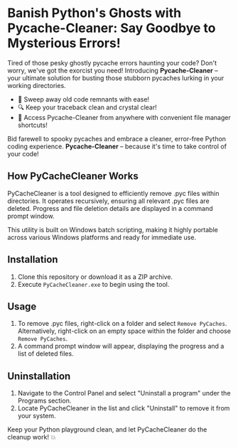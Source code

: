 # Banish Python's Ghosts with Pycache-Cleaner: Say Goodbye to Mysterious Errors!

Tired of those pesky ghostly pycache errors haunting your code? Don't worry, we've got the exorcist you need! Introducing **Pycache-Cleaner** – your ultimate solution for busting those stubborn pycaches lurking in your working directories.

- 🧹 Sweep away old code remnants with ease!
- 🔍 Keep your traceback clean and crystal clear!
- 🚀 Access Pycache-Cleaner from anywhere with convenient file manager shortcuts!

Bid farewell to spooky pycaches and embrace a cleaner, error-free Python coding experience. **Pycache-Cleaner** – because it's time to take control of your code!

## How PyCacheCleaner Works

PyCacheCleaner is a tool designed to efficiently remove .pyc files within directories. It operates recursively, ensuring all relevant .pyc files are deleted. Progress and file deletion details are displayed in a command prompt window.

This utility is built on Windows batch scripting, making it highly portable across various Windows platforms and ready for immediate use.

## Installation

1. Clone this repository or download it as a ZIP archive.
2. Execute `PyCacheCleaner.exe` to begin using the tool.

## Usage

1. To remove .pyc files, right-click on a folder and select `Remove PyCaches`. Alternatively, right-click on an empty space within the folder and choose `Remove PyCaches`.
2. A command prompt window will appear, displaying the progress and a list of deleted files.

## Uninstallation

1. Navigate to the Control Panel and select "Uninstall a program" under the Programs section.
2. Locate PyCacheCleaner in the list and click "Uninstall" to remove it from your system.



Keep your Python playground clean, and let PyCacheCleaner do the cleanup work! 💥